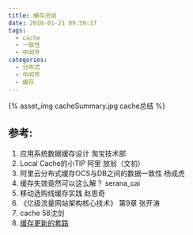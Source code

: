 ```yaml
---
title: 缓存总结
date: 2018-01-21 09:59:17
tags:
  - cache
  - 一致性  
  - 中间件
categories:
  - 分布式 
  - 中间件  
  - 缓存   
---
```


<p></p>
<!-- more -->  

{% asset_img cacheSummary.jpg  cache总结 %}

## 参考:

1. 应用系统数据缓存设计 淘宝技术部
2. Local Cache的小TIP 阿里 放翁（文初）
3. 阿里云分布式缓存OCS与DB之间的数据一致性 杨成虎
4. 缓存失效竟然可以这么解？ serana_cai
5. 移动选购线缓存实践 赵思奇
6. 《亿级流量网站架构核心技术》 第9章 张开涛
7. cache 58沈剑
8. [缓存更新的套路](https://coolshell.cn/articles/17416.html)